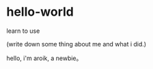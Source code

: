 # hello-world
learn to use

(write down some thing about me and what i did.)

hello, i'm aroik, a newbie。
